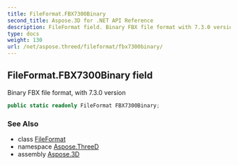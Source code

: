 ```yaml
---
title: FileFormat.FBX7300Binary
second_title: Aspose.3D for .NET API Reference
description: FileFormat field. Binary FBX file format with 7.3.0 version
type: docs
weight: 130
url: /net/aspose.threed/fileformat/fbx7300binary/
---
```

## FileFormat.FBX7300Binary field

Binary FBX file format, with 7.3.0 version

```csharp
public static readonly FileFormat FBX7300Binary;
```

### See Also

* class [FileFormat](../)
* namespace [Aspose.ThreeD](../../fileformat/)
* assembly [Aspose.3D](../../../)


